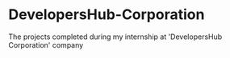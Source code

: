 # DevelopersHub-Corporation
The projects completed during my internship at 'DevelopersHub Corporation' company
